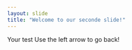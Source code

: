 ```yaml
---
layout: slide
title: "Welcome to our seconde slide!"
---
```

Your test
Use the left arrow to go back!
